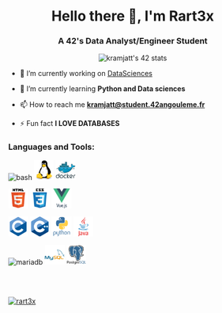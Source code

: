 <html>
  <body>
        
  <h1 align="center">Hello there 👋, I'm Rart3x</h1>
  <h3 align="center">A 42's Data Analyst/Engineer Student</h3>
  <p align="center" <a href="https://github.com/oakoudad/badge42"><img src="https://badge.mediaplus.ma/levi/kramjatt?1337Badge=off&UM6P=off" alt="kramjatt's 42 stats" /> </a> </p>
  
  - 🔭 I’m currently working on [DataSciences](https://github.com/Rart3x/DataSciences)
  
  - 🌱 I’m currently learning **Python and Data sciences**
  
  - 📫 How to reach me **kramjatt@student.42angouleme.fr**
  
  - ⚡ Fun fact **I LOVE DATABASES**
  
  <h3 align="left">Languages and Tools:</h3>
  <p align="left">
    <img src="https://www.vectorlogo.zone/logos/gnu_bash/gnu_bash-icon.svg" alt="bash" width="40" height="40"/> </a>
    <img src="https://raw.githubusercontent.com/devicons/devicon/master/icons/linux/linux-original.svg" alt="linux" width="40" height="40"/> </a> 
    <img src="https://raw.githubusercontent.com/devicons/devicon/master/icons/docker/docker-original-wordmark.svg" alt="docker" width="40" height="40"/> </a> 
  </p>
  <p align="left">
    <img src="https://raw.githubusercontent.com/devicons/devicon/master/icons/html5/html5-original-wordmark.svg" alt="html5" width="40" height="40"/> </a> 
    <img src="https://raw.githubusercontent.com/devicons/devicon/master/icons/css3/css3-original-wordmark.svg" alt="css3" width="40" height="40"/> </a> 
    <img src="https://raw.githubusercontent.com/devicons/devicon/master/icons/vuejs/vuejs-original-wordmark.svg" alt="vuejs" width="40" height="40"/> </a>
  </p>
  <p align="left"> 
    <img src="https://raw.githubusercontent.com/devicons/devicon/master/icons/c/c-original.svg" alt="c" width="40" height="40"/> </a> 
    <img src="https://raw.githubusercontent.com/devicons/devicon/master/icons/cplusplus/cplusplus-original.svg" alt="cplusplus" width="40" height="40"/> </a> 
    <img src="https://raw.githubusercontent.com/devicons/devicon/master/icons/python/python-original-wordmark.svg" alt="python" width="40" height="40"/> </a>
    <img src="https://raw.githubusercontent.com/devicons/devicon/master/icons/java/java-original-wordmark.svg" alt="java" width="40" height="40"/> </a> 
  </p>
  <p align="left">
    <img src="https://www.vectorlogo.zone/logos/mariadb/mariadb-icon.svg" alt="mariadb" width="40" height="40"/> </a>
    <img src="https://raw.githubusercontent.com/devicons/devicon/master/icons/mysql/mysql-original-wordmark.svg" alt="mysql" width="40" height="40"/> </a>
    <img src="https://raw.githubusercontent.com/devicons/devicon/master/icons/postgresql/postgresql-original-wordmark.svg" alt="postgresql" width="40" height="40"/> </a>
  </p>
  
  <br><br>
  
  <p align="left"> <a href="https://github.com/ryo-ma/github-profile-trophy"><img src="https://github-profile-trophy.vercel.app/?username=rart3x" alt="rart3x" /></a> </p>

  </body>
</html>
